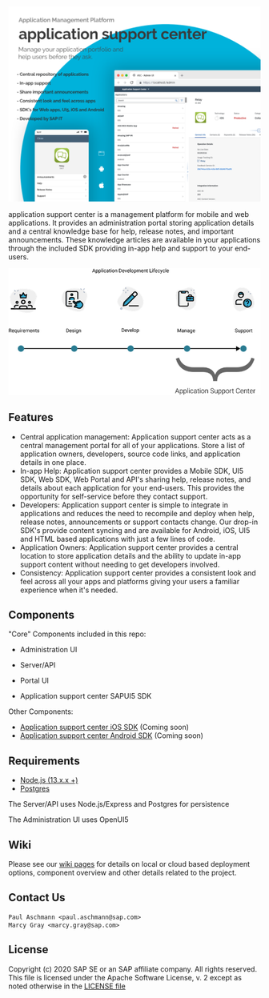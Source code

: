 ![Overview](resources/github_header.png)

application support center is a management platform for mobile and web applications. It provides an administration portal storing application details and a central knowledge base for help, release notes, and important announcements. These knowledge articles are available in your applications through the included SDK providing in-app help and support to your end-users.

![Development Lifecycle](resources/lifecycle.png)

## Features

- Central application management: Application support center acts as a central management portal for all of your applications. Store a list of application owners, developers, source code links, and application details in one place.
- In-app Help: Application support center provides a Mobile SDK, UI5 SDK, Web SDK, Web Portal and API's sharing help, release notes, and details about each application for your end-users. This provides the opportunity for self-service before they contact support.
- Developers: Application support center is simple to integrate in applications and reduces the need to recompile and deploy when help, release notes, announcements or support contacts change. Our drop-in SDK's provide content syncing and are available for Android, iOS, UI5 and HTML based applications with just a few lines of code.
- Application Owners: Application support center provides a central location to store application details and the ability to update in-app support content without needing to get developers involved.
- Consistency: Application support center provides a consistent look and feel across all your apps and platforms giving your users a familiar experience when it's needed.

## Components

"Core" Components included in this repo:

- Administration UI
- Server/API

- Portal UI
- Application support center SAPUI5 SDK

Other Components:

- <a href="https://" target="_blank">Application support center iOS SDK</a> (Coming soon)
- <a href="https://" target="_blank">Application support center Android SDK</a> (Coming soon)

## Requirements

- <a href="https://www.nodejs.org" target="_blank">Node.js (13.x.x +)</a>
- <a href="https://www.postgresql.org" target="_blank">Postgres</a>

The Server/API uses Node.js/Express and Postgres for persistence

The Administration UI uses OpenUI5

## Wiki

Please see our <a href="../../wiki">wiki pages</a> for details on local or cloud based deployment options, component overview and other details related to the project.

## Contact Us

```
Paul Aschmann <paul.aschmann@sap.com>
Marcy Gray <marcy.gray@sap.com>
```

## License

Copyright (c) 2020 SAP SE or an SAP affiliate company. All rights reserved.
This file is licensed under the Apache Software License, v. 2 except as noted
otherwise in the <a href="LICENSE">LICENSE file</a>
